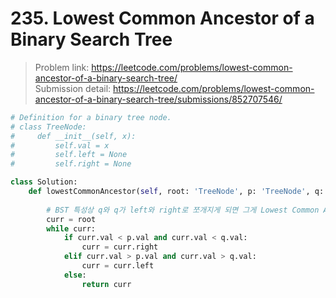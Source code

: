 # 235. Lowest Common Ancestor of a Binary Search Tree

> Problem link: https://leetcode.com/problems/lowest-common-ancestor-of-a-binary-search-tree/  
> Submission detail: https://leetcode.com/problems/lowest-common-ancestor-of-a-binary-search-tree/submissions/852707546/  

```py
# Definition for a binary tree node.
# class TreeNode:
#     def __init__(self, x):
#         self.val = x
#         self.left = None
#         self.right = None

class Solution:
    def lowestCommonAncestor(self, root: 'TreeNode', p: 'TreeNode', q: 'TreeNode') -> 'TreeNode':
        
        # BST 특성상 q와 q가 left와 right로 쪼개지게 되면 그게 Lowest Common Ancestor이다
        curr = root
        while curr:
            if curr.val < p.val and curr.val < q.val:
                curr = curr.right
            elif curr.val > p.val and curr.val > q.val:
                curr = curr.left
            else:
                return curr
           

```